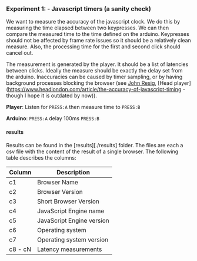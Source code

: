 ### Experiment 1: - Javascript timers (a sanity check)

We want to measure the accuracy of the javascript clock.
We do this by measuring the time elapsed between two keypresses.
We can then compare the measured time to the time defined on the arduino.
Keypresses should not be affected by frame rate issues so it should be a relatively clean measure.
Also, the processing time for the first and second click should cancel out.


The measurement is generated by the player.
It should be a list of latencies between clicks. Ideally the measure should be exactly the delay set from the arduino.
Inaccuracies can be caused by timer sampling, or by having background processes blocking the browser (see [John Resig](http://ejohn.org/blog/accuracy-of-javascript-time/),  [Head player](https://www.headlondon.com/article/the-accuracy-of-javascript-timing - though I hope it is outdated by now)).

**Player**: Listen for `PRESS:A` then measure time to `PRESS:B`

**Arduino**: `PRESS:A` delay 100ms `PRESS:B`

#### results
Results can be found in the [results][./results] folder.
The files are each a csv file with the content of the result of a single browser.
The following table describes the columns:

Column  | Description
------- | -----------
c1      | Browser Name
c2      | Browser Version
c3      | Short Browser Version
c4      | JavaScript Engine name
c5      | JavaScript Engine version
c6      | Operating system
c7      | Operating system version
c8 - cN | Latency measurements
